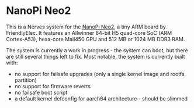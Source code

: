 # NanoPi Neo2

This is a Nerves system for the [NanoPi Neo2][], a tiny ARM board by
FriendlyElec. It features an Allwinner 64-bit H5 quad-core SoC (ARM
Cortex-A53), hexa-core Mail450 GPU and 512 MB or 1024 MB DDR3 RAM.

[NanoPi Neo2]: http://wiki.friendlyarm.com/wiki/index.php/NanoPi_NEO2

The system is currently a work in progress - the system can boot, but there
are still several things left to fix. Most notable, the system is currently
built with:

- no support for failsafe upgrades (only a single kernel image and rootfs
  partition)
- no support for firmware reverts
- no failsafe boot script
- a default kernel defconfig for aarch64 architecture - should be slimmed
